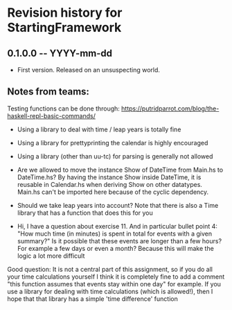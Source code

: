 # Revision history for StartingFramework

## 0.1.0.0 -- YYYY-mm-dd

* First version. Released on an unsuspecting world.



## Notes from teams: 
Testing functions can be done through: https://putridparrot.com/blog/the-haskell-repl-basic-commands/

- Using a library to deal with time / leap years is totally fine
- Using a library for prettyprinting the calendar is highly encouraged
- Using a library (other than uu-tc) for parsing is generally not allowed 

- Are we allowed to move the instance Show of DateTime from Main.hs to DateTime.hs?
By having the instance Show inside DateTime, it is reusable in Calendar.hs when deriving Show on other datatypes. Main.hs can't be imported here because of the cyclic dependency.

- Should we take leap years into account? 
Note that there is also a Time library that has a function that does this for you

- Hi, I have a question about exercise 11. And in particular bullet point 4: "How much time (in minutes) is spent in total for events with a given summary?"  Is it possible that these events are longer than a few hours? For example a few days or even a month? Because this will make the logic a lot more difficult 

Good question: It is not a central part of this assignment, so if you do all your time calculations yourself I think it is completely fine to add a comment "this function assumes that events stay within one day" for example.
If you use a library for dealing with time calculations (which is allowed!), then I hope that that library has a simple 'time difference' function 